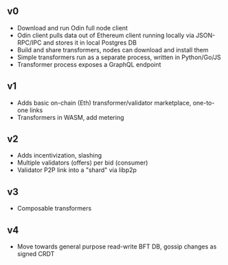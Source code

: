 ## v0

* Download and run Odin full node client
* Odin client pulls data out of Ethereum client running locally via JSON-RPC/IPC and stores it in local Postgres DB
* Build and share transformers, nodes can download and install them
* Simple transformers run as a separate process, written in Python/Go/JS
* Transformer process exposes a GraphQL endpoint

## v1

* Adds basic on-chain (Eth) transformer/validator marketplace, one-to-one links
* Transformers in WASM, add metering

## v2

* Adds incentivization, slashing
* Multiple validators (offers) per bid (consumer)
* Validator P2P link into a "shard" via libp2p

## v3

* Composable transformers

## v4

* Move towards general purpose read-write BFT DB, gossip changes as signed CRDT
